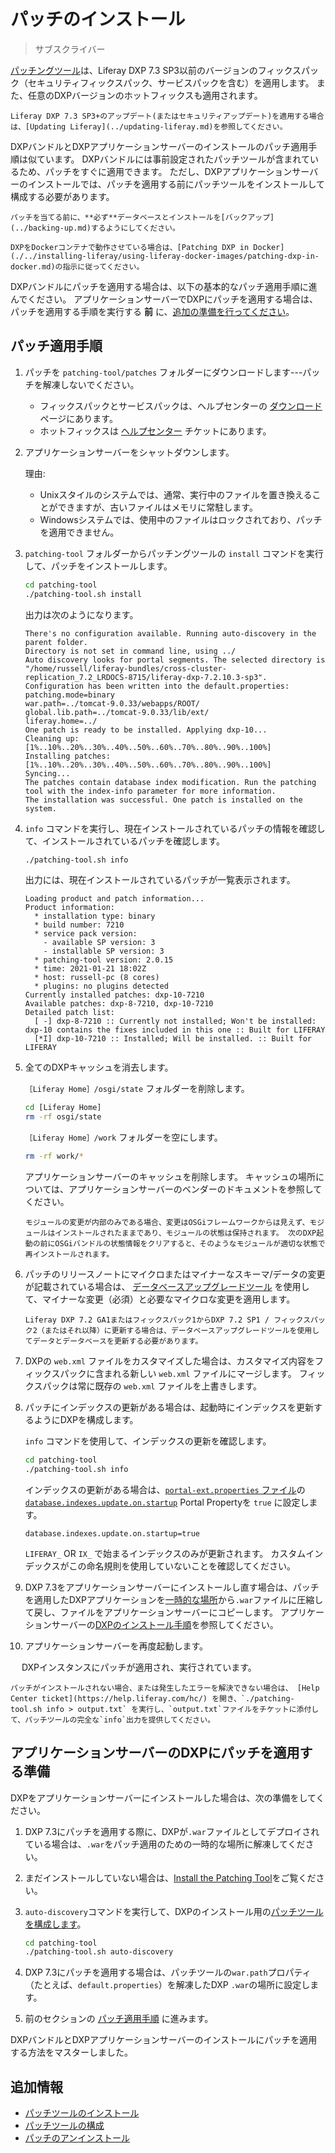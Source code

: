 # パッチのインストール

> サブスクライバー

[パッチングツール](../reference/installing-the-patching-tool.md)は、Liferay DXP 7.3 SP3以前のバージョンのフィックスパック（セキュリティフィックスパック、サービスパックを含む）を適用します。 また、任意のDXPバージョンのホットフィックスも適用されます。

```{note}
Liferay DXP 7.3 SP3+のアップデート(またはセキュリティアップデート)を適用する場合は、[Updating Liferay](../updating-liferay.md)を参照してください。
```

DXPバンドルとDXPアプリケーションサーバーのインストールのパッチ適用手順は似ています。 DXPバンドルには事前設定されたパッチツールが含まれているため、パッチをすぐに適用できます。 ただし、DXPアプリケーションサーバーのインストールでは、パッチを適用する前にパッチツールをインストールして構成する必要があります。

```{warning}
パッチを当てる前に、**必ず**データベースとインストールを[バックアップ](../backing-up.md)するようにしてください。
```

```{note}
DXPをDockerコンテナで動作させている場合は、[Patching DXP in Docker](./../installing-liferay/using-liferay-docker-images/patching-dxp-in-docker.md)の指示に従ってください。
```

DXPバンドルにパッチを適用する場合は、以下の基本的なパッチ適用手順に進んでください。 アプリケーションサーバーでDXPにパッチを適用する場合は、パッチを適用する手順を実行する **前** に、[追加の準備を行ってください](#preparing-to-patch-dxp-on-an-application-server)。

## パッチ適用手順

1. パッチを `patching-tool/patches` フォルダーにダウンロードします---パッチを解凍しないでください。

    * フィックスパックとサービスパックは、ヘルプセンターの [ダウンロード](https://customer.liferay.com/downloads) ページにあります。
    * ホットフィックスは [ヘルプセンター](https://help.liferay.com/hc) チケットにあります。

1. アプリケーションサーバーをシャットダウンします。

    理由:

    * Unixスタイルのシステムでは、通常、実行中のファイルを置き換えることができますが、古いファイルはメモリに常駐します。
    * Windowsシステムでは、使用中のファイルはロックされており、パッチを適用できません。

1. `patching-tool` フォルダーからパッチングツールの `install` コマンドを実行して、パッチをインストールします。

    ```bash
    cd patching-tool
    ./patching-tool.sh install
    ```

    出力は次のようになります。

    ```
    There's no configuration available. Running auto-discovery in the parent folder.
    Directory is not set in command line, using ../
    Auto discovery looks for portal segments. The selected directory is "/home/russell/liferay-bundles/cross-cluster-replication_7.2_LRDOCS-8715/liferay-dxp-7.2.10.3-sp3".
    Configuration has been written into the default.properties:
    patching.mode=binary
    war.path=../tomcat-9.0.33/webapps/ROOT/
    global.lib.path=../tomcat-9.0.33/lib/ext/
    liferay.home=../
    One patch is ready to be installed. Applying dxp-10...
    Cleaning up: [1%..10%..20%..30%..40%..50%..60%..70%..80%..90%..100%]
    Installing patches: [1%..10%..20%..30%..40%..50%..60%..70%..80%..90%..100%]
    Syncing...
    The patches contain database index modification. Run the patching tool with the index-info parameter for more information.
    The installation was successful. One patch is installed on the system.
    ```

1. `info` コマンドを実行し、現在インストールされているパッチの情報を確認して、インストールされているパッチを確認します。

    ```bash
    ./patching-tool.sh info
    ```

    出力には、現在インストールされているパッチが一覧表示されます。

    ```
    Loading product and patch information...
    Product information:
      * installation type: binary
      * build number: 7210
      * service pack version:
        - available SP version: 3
        - installable SP version: 3
      * patching-tool version: 2.0.15
      * time: 2021-01-21 18:02Z
      * host: russell-pc (8 cores)
      * plugins: no plugins detected
    Currently installed patches: dxp-10-7210
    Available patches: dxp-8-7210, dxp-10-7210
    Detailed patch list: 
      [ -] dxp-8-7210 :: Currently not installed; Won't be installed: dxp-10 contains the fixes included in this one :: Built for LIFERAY
      [*I] dxp-10-7210 :: Installed; Will be installed. :: Built for LIFERAY
    ```

1. 全てのDXPキャッシュを消去します。

    `［Liferay Home］/osgi/state` フォルダーを削除します。

    ```bash
    cd [Liferay Home]
    rm -rf osgi/state
    ```

    `［Liferay Home］/work` フォルダーを空にします。

    ```bash
    rm -rf work/*
    ```

    アプリケーションサーバーのキャッシュを削除します。 キャッシュの場所については、アプリケーションサーバーのベンダーのドキュメントを参照してください。

    ```{note}
    モジュールの変更が内部のみである場合、変更はOSGiフレームワークからは見えず、モジュールはインストールされたままであり、モジュールの状態は保持されます。 次のDXP起動の前にOSGiバンドルの状態情報をクリアすると、そのようなモジュールが適切な状態で再インストールされます。
    ```

1. パッチのリリースノートにマイクロまたはマイナーなスキーマ/データの変更が記載されている場合は、 [データベースアップグレードツール](../../upgrading-liferay/upgrade-basics/using-the-database-upgrade-tool.md) を使用して、マイナーな変更（必須）と必要なマイクロな変更を適用します。

    ```{important}
    Liferay DXP 7.2 GA1またはフィックスパック1からDXP 7.2 SP1 / フィックスパック2（またはそれ以降）に更新する場合は、データベースアップグレードツールを使用してデータとデータベースを更新する必要があります。
    ```

1. DXPの `web.xml` ファイルをカスタマイズした場合は、カスタマイズ内容をフィックスパックに含まれる新しい `web.xml` ファイルにマージします。 フィックスパックは常に既存の `web.xml` ファイルを上書きします。

1. パッチにインデックスの更新がある場合は、起動時にインデックスを更新するようにDXPを構成します。

    `info` コマンドを使用して、インデックスの更新を確認します。

    ```bash
    cd patching-tool
    ./patching-tool.sh info
    ```

    インデックスの更新がある場合は、[`portal-ext.properties` ファイル](../../reference/portal-properties.md)の[`database.indexes.update.on.startup`](https://learn.liferay.com/reference/latest/en/dxp/propertiesdoc/portal.properties.html#Database) Portal Propertyを `true` に設定します。

    ```properties
    database.indexes.update.on.startup=true
    ```

    `LIFERAY_` OR `IX_` で始まるインデックスのみが更新されます。 カスタムインデックスがこの命名規則を使用していないことを確認してください。

1. DXP 7.3をアプリケーションサーバーにインストールし直す場合は、パッチを適用したDXPアプリケーションを[一時的な場所](#preparing-to-patch-dxp-on-an-application-server)から`.war`ファイルに圧縮して戻し、ファイルをアプリケーションサーバーにコピーします。 アプリケーションサーバーの[DXPのインストール手順](../../installing-liferay/installing-liferay-on-an-application-server.md)を参照してください。

1. アプリケーションサーバーを再度起動します。

　 DXPインスタンスにパッチが適用され、実行されています。

```{note}
パッチがインストールされない場合、または発生したエラーを解決できない場合は、 [Help Center ticket](https://help.liferay.com/hc/) を開き、`./patching-tool.sh info > output.txt` を実行し、`output.txt`ファイルをチケットに添付して、パッチツールの完全な`info`出力を提供してください。
````

## アプリケーションサーバーのDXPにパッチを適用する準備

DXPをアプリケーションサーバーにインストールした場合は、次の準備をしてください。 

1. DXP 7.3にパッチを適用する際に、DXPが`.war`ファイルとしてデプロイされている場合は、`.war`をパッチ適用のための一時的な場所に解凍してください。

1. まだインストールしていない場合は、[Install the Patching Tool](../reference/installing-the-patching-tool.md)をご覧ください。

1. `auto-discovery`コマンドを実行して、DXPのインストール用の[パッチツールを構成します](../reference/configuring-the-patching-tool.md)。

    ```bash
    cd patching-tool
    ./patching-tool.sh auto-discovery
    ```

1. DXP 7.3にパッチを適用する場合は、パッチツールの`war.path`プロパティ（たとえば、`default.properties`）を解凍したDXP `.war`の場所に設定します。

1. 前のセクションの [パッチ適用手順](#basic-patching-steps) に進みます。

DXPバンドルとDXPアプリケーションサーバーのインストールにパッチを適用する方法をマスターしました。

<a name="additional-information" />

## 追加情報

* [パッチツールのインストール](../reference/installing-the-patching-tool.md)
* [パッチツールの構成](../reference/configuring-the-patching-tool.md)
* [パッチのアンインストール](../reference/uninstalling-patches.md)
